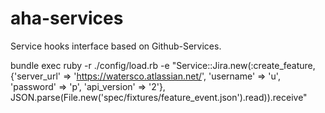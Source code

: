 aha-services
============

Service hooks interface based on Github-Services.



bundle exec ruby -r ./config/load.rb -e "Service::Jira.new(:create_feature, {'server_url' => 'https://watersco.atlassian.net/', 'username' => 'u', 'password' => 'p', 'api_version' => '2'}, JSON.parse(File.new('spec/fixtures/feature_event.json').read)).receive"
